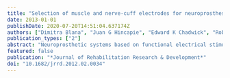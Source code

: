 ```yaml
---
title: "Selection of muscle and nerve-cuff electrodes for neuroprostheses using customizable musculoskeletal model."
date: 2013-01-01
publishDate: 2020-07-20T14:51:04.637174Z
authors: ["Dimitra Blana", "Juan G Hincapie", "Edward K Chadwick", "Robert F Kirsch"]
publication_types: ["2"]
abstract: "Neuroprosthetic systems based on functional electrical stimulation aim to restore motor function to individuals with paralysis following spinal cord injury. Identifying the optimal electrode set for the neuroprosthesis is complicated because it depends on the characteristics of the individual (such as injury level), the force capacities of the muscles, the movements the system aims to restore, and the hardware limitations (number and type of electrodes available). An electrode-selection method has been developed that uses a customized musculoskeletal model. Candidate electrode sets are created based on desired functional outcomes and the hard ware limitations of the proposed system. Inverse-dynamic simulations are performed to determine the proportion of target movements that can be accomplished with each set; the set that allows the most movements to be performed is chosen as the optimal set. The technique is demonstrated here for a system recently developed by our research group to restore whole-arm movement to individuals with high-level tetraplegia. The optimal set included selective nerve-cuff electrodes for the radial and musculocutaneous nerves; single-channel cuffs for the axillary, suprascapular, upper subscapular, and long-thoracic nerves; and muscle-based electrodes for the remaining channels. The importance of functional goals, hardware limitations, muscle and nerve anatomy, and surgical feasibility are highlighted."
featured: false
publication: "*Journal of Rehabilitation Research & Development*"
doi: "10.1682/jrrd.2012.02.0034"
---
```


